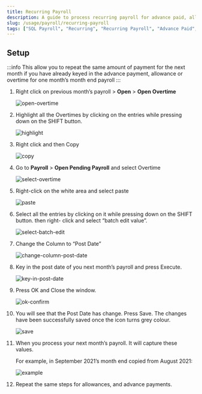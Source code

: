 ```yaml
---
title: Recurring Payroll
description: A guide to process recurring payroll for advance paid, allowance and overtime
slug: /usage/payroll/recurring-payroll
tags: ["SQL Payroll", "Recurring", "Recurring Payroll", "Advance Paid", "Allowance", "Overtime"]
---
```


## Setup

:::info
This allow you to repeat the same amount of payment for the next month if you have already keyed in the advance payment, allowance or overtime for one month’s month end payroll
:::

1. Right click on previous month’s payroll > **Open** > **Open Overtime**

   ![open-overtime](../../../static/img/usage/payroll/recurring-payroll/open-overtime.png)

2. Highlight all the Overtimes by clicking on the entries while pressing down on the SHIFT button.

   ![highlight](../../../static/img/usage/payroll/recurring-payroll/highlight.png)

3. Right click and then Copy

   ![copy](../../../static/img/usage/payroll/recurring-payroll/copy.png)

4. Go to **Payroll** > **Open Pending Payroll** and select Overtime

   ![select-overtime](../../../static/img/usage/payroll/recurring-payroll/select-overtime.png)

5. Right-click on the white area and select paste

   ![paste](../../../static/img/usage/payroll/recurring-payroll/paste.png)

6. Select all the entries by clicking on it while pressing down on the SHIFT button. then right- click and select “batch edit value”.

   ![select-batch-edit](../../../static/img/usage/payroll/recurring-payroll/select-batch-edit.png)

7. Change the Column to “Post Date”

   ![change-column-post-date](../../../static/img/usage/payroll/recurring-payroll/change-column-post-date.png)

8. Key in the post date of you next month’s payroll and press Execute.

   ![key-in-post-date](../../../static/img/usage/payroll/recurring-payroll/key-in-post-date.png)

9. Press OK and Close the window.

   ![ok-confirm](../../../static/img/usage/payroll/recurring-payroll/ok-confirm.png)

10. You will see that the Post Date has change. Press Save. The changes have been successfully saved once the icon turns grey colour.

    ![save](../../../static/img/usage/payroll/recurring-payroll/save.png)

11. When you process your next month’s payroll. It will capture these values.

    For example, in September 2021’s month end copied from August 2021:

    ![example](../../../static/img/usage/payroll/recurring-payroll/example.png)

12. Repeat the same steps for allowances, and advance payments.

